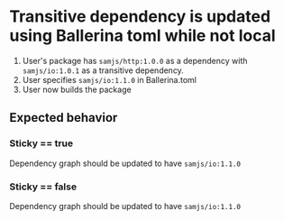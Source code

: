 # Transitive dependency is updated using Ballerina toml while not local

1. User's package has `samjs/http:1.0.0` as a dependency with `samjs/io:1.0.1` as a transitive
   dependency.
2. User specifies `samjs/io:1.1.0` in Ballerina.toml
3. User now builds the package

## Expected behavior

### Sticky == true
Dependency graph should be updated to have `samjs/io:1.1.0`

### Sticky == false
Dependency graph should be updated to have `samjs/io:1.1.0`
